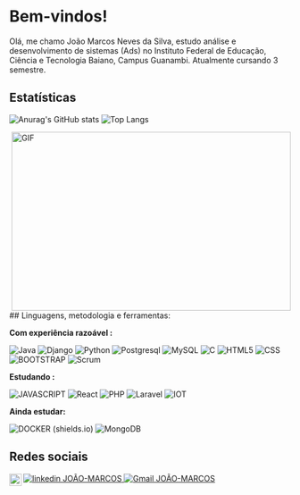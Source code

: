 # Bem-vindos!

Olá, me chamo João Marcos Neves da Silva, estudo análise e desenvolvimento de sistemas (Ads) no Instituto Federal de Educação, Ciência e Tecnologia Baiano, Campus Guanambi. Atualmente cursando 3 semestre.
## Estatísticas 
![Anurag's GitHub stats](https://github-readme-stats.vercel.app/api?username=JOaOMARcosNs&show_icons=true&theme=gotham)
![Top Langs](https://github-readme-stats.vercel.app/api/top-langs/?username=JOaOMARcosNs&theme=gotham)


<img align="right" alt="GIF" src="http://clubedosgeeks.com.br/wp-content/uploads/2016/01/dormrm.gif?raw=true" width="500" height="320" />
## Linguagens, metodologia e ferramentas:  

**Com experiência razoável :**

![Java](https://img.shields.io/badge/%20java-141321?style=for-the-badge&logo=java&logoColor=777BB4)
![Django](https://img.shields.io/badge/%20django-141321?style=for-the-badge&logo=django&logoColor=777BB4)
![Python](https://img.shields.io/badge/%20python-141321?style=for-the-badge&logo=python)
![Postgresql](https://img.shields.io/badge/%20postgresql-141321?style=for-the-badge&logo=postgresql&logoColor=31648C) 
![MySQL](https://img.shields.io/badge/%20mysql-141321?style=for-the-badge&logo=mysql) 
![C](https://img.shields.io/badge/%20c-141321?style=for-the-badge&logo=c&logoColor=777BB4)
![HTML5](https://img.shields.io/badge/%20html-141321?style=for-the-badge&logo=html5) 
![CSS](https://img.shields.io/badge/%20css-141321?style=for-the-badge&logo=css3&logoColor=31A1D6) 
![BOOTSTRAP ](https://img.shields.io/badge/%20bootstrap-141321?style=for-the-badge&logo=bootstrap&logoColor=777BB4)
![Scrum ](https://img.shields.io/badge/%20scrum-141321?style=for-the-badge&logo=scrum&logoColor=777BB4)

**Estudando :**

 
 
![JAVASCRIPT ](https://img.shields.io/badge/%20JavaScript-141321?style=for-the-badge&logo=JavaScript&logoColor=777BB4)
![React ](https://img.shields.io/badge/%20React-141321?style=for-the-badge&logo=React&logoColor=777BB4)
![PHP](https://img.shields.io/badge/%20php-141321?style=for-the-badge&logo=php&logoColor=777BB4) 
![Laravel ](https://img.shields.io/badge/%20Laravel-141321?style=for-the-badge&logo=Laravel&logoColor=777BB4)
![IOT](https://img.shields.io/badge/%20iot-141321?style=for-the-badge&logo=iot&logoColor=777BB4)


**Ainda estudar:**

 
 
![DOCKER (shields.io)](https://img.shields.io/badge/%20docker-141321?style=for-the-badge&logo=docker&logoColor=777BB4)
![MongoDB](https://img.shields.io/badge/%20MongoDB-141321?style=for-the-badge&logo=MongoDB&logoColor=777BB4)

## Redes sociais
<a href="https://www.linkedin.com/in/jo%C3%A3o-marcos-neves-da-silva-7a2a39173/">
    <img src="https://img.shields.io/badge/linkedin%20-0A66C2?style=for-the-badge&logo=linkedin&logoColor=white" alt="linkedin JOÃO-MARCOS"/>
</a>
<a href="mailto:joaomarcosnina@gmail.com">
  <img src="https://img.shields.io/badge/gmail%20-0A66C2?style=for-the-badge&logo=gmail&logoColor=white" alt="Gmail JOÃO-MARCOS"/>
</a>
<a href="mailto:joaomarcos_iga@hotmail.com">
  <img align="left"  alt="Outlook de João Marcos" width="22px" src="https://cdn.jsdelivr.net/npm/simple-icons@3.13.0/icons/microsoftoutlook.svg"/>
</a>

